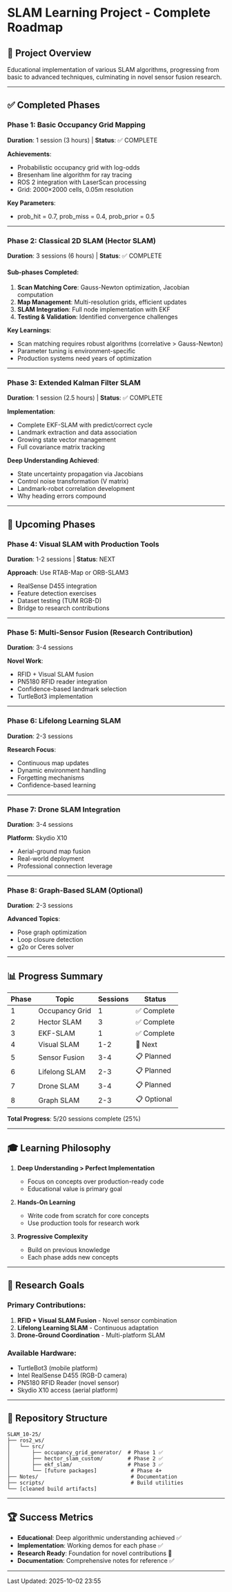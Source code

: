 # SLAM Learning Project - Complete Roadmap

## 🎯 Project Overview
Educational implementation of various SLAM algorithms, progressing from basic to advanced techniques, culminating in novel sensor fusion research.

---

## ✅ Completed Phases

### Phase 1: Basic Occupancy Grid Mapping
**Duration**: 1 session (3 hours) | **Status**: ✅ COMPLETE

**Achievements**:
- Probabilistic occupancy grid with log-odds
- Bresenham line algorithm for ray tracing
- ROS 2 integration with LaserScan processing
- Grid: 2000×2000 cells, 0.05m resolution

**Key Parameters**:
- prob_hit = 0.7, prob_miss = 0.4, prob_prior = 0.5

---

### Phase 2: Classical 2D SLAM (Hector SLAM)
**Duration**: 3 sessions (6 hours) | **Status**: ✅ COMPLETE

#### Sub-phases Completed:
1. **Scan Matching Core**: Gauss-Newton optimization, Jacobian computation
2. **Map Management**: Multi-resolution grids, efficient updates
3. **SLAM Integration**: Full node implementation with EKF
4. **Testing & Validation**: Identified convergence challenges

**Key Learnings**:
- Scan matching requires robust algorithms (correlative > Gauss-Newton)
- Parameter tuning is environment-specific
- Production systems need years of optimization

---

### Phase 3: Extended Kalman Filter SLAM
**Duration**: 1 session (2.5 hours) | **Status**: ✅ COMPLETE

**Implementation**:
- Complete EKF-SLAM with predict/correct cycle
- Landmark extraction and data association
- Growing state vector management
- Full covariance matrix tracking

**Deep Understanding Achieved**:
- State uncertainty propagation via Jacobians
- Control noise transformation (V matrix)
- Landmark-robot correlation development
- Why heading errors compound

---

## 🚀 Upcoming Phases

### Phase 4: Visual SLAM with Production Tools
**Duration**: 1-2 sessions | **Status**: NEXT

**Approach**: Use RTAB-Map or ORB-SLAM3
- RealSense D455 integration
- Feature detection exercises
- Dataset testing (TUM RGB-D)
- Bridge to research contributions

---

### Phase 5: Multi-Sensor Fusion (Research Contribution)
**Duration**: 3-4 sessions

**Novel Work**:
- RFID + Visual SLAM fusion
- PN5180 RFID reader integration
- Confidence-based landmark selection
- TurtleBot3 implementation

---

### Phase 6: Lifelong Learning SLAM
**Duration**: 2-3 sessions

**Research Focus**:
- Continuous map updates
- Dynamic environment handling
- Forgetting mechanisms
- Confidence-based learning

---

### Phase 7: Drone SLAM Integration
**Duration**: 3-4 sessions

**Platform**: Skydio X10
- Aerial-ground map fusion
- Real-world deployment
- Professional connection leverage

---

### Phase 8: Graph-Based SLAM (Optional)
**Duration**: 2-3 sessions

**Advanced Topics**:
- Pose graph optimization
- Loop closure detection
- g2o or Ceres solver

---

## 📊 Progress Summary

| Phase | Topic | Sessions | Status |
|-------|-------|----------|--------|
| 1 | Occupancy Grid | 1 | ✅ Complete |
| 2 | Hector SLAM | 3 | ✅ Complete |
| 3 | EKF-SLAM | 1 | ✅ Complete |
| 4 | Visual SLAM | 1-2 | 🚀 Next |
| 5 | Sensor Fusion | 3-4 | 📋 Planned |
| 6 | Lifelong SLAM | 2-3 | 📋 Planned |
| 7 | Drone SLAM | 3-4 | 📋 Planned |
| 8 | Graph SLAM | 2-3 | 📋 Optional |

**Total Progress**: 5/20 sessions complete (25%)

---

## 🎓 Learning Philosophy

1. **Deep Understanding > Perfect Implementation**
   - Focus on concepts over production-ready code
   - Educational value is primary goal

2. **Hands-On Learning**
   - Write code from scratch for core concepts
   - Use production tools for research work

3. **Progressive Complexity**
   - Build on previous knowledge
   - Each phase adds new concepts

---

## 🔬 Research Goals

### Primary Contributions:
1. **RFID + Visual SLAM Fusion** - Novel sensor combination
2. **Lifelong Learning SLAM** - Continuous adaptation
3. **Drone-Ground Coordination** - Multi-platform SLAM

### Available Hardware:
- TurtleBot3 (mobile platform)
- Intel RealSense D455 (RGB-D camera)
- PN5180 RFID Reader (novel sensor)
- Skydio X10 access (aerial platform)

---

## 📁 Repository Structure

```
SLAM_10-25/
├── ros2_ws/
│   └── src/
│       ├── occupancy_grid_generator/  # Phase 1 ✅
│       ├── hector_slam_custom/        # Phase 2 ✅
│       ├── ekf_slam/                  # Phase 3 ✅
│       └── [future packages]           # Phase 4+
├── Notes/                              # Documentation
├── scripts/                            # Build utilities
└── [cleaned build artifacts]
```

---

## 🏆 Success Metrics

- **Educational**: Deep algorithmic understanding achieved ✅
- **Implementation**: Working demos for each phase ✅
- **Research Ready**: Foundation for novel contributions 🔄
- **Documentation**: Comprehensive notes for reference ✅

---

Last Updated: 2025-10-02 23:55
